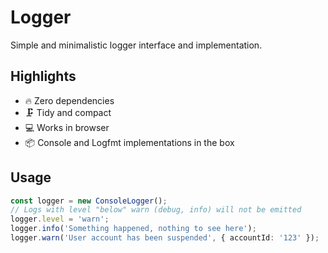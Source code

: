 # Logger

Simple and minimalistic logger interface and implementation.

## Highlights

- 🔥 Zero dependencies
- 🗜 Tidy and compact
- 💻 Works in browser
- 📦 Console and Logfmt implementations in the box

## Usage

```ts
const logger = new ConsoleLogger();
// Logs with level "below" warn (debug, info) will not be emitted
logger.level = 'warn';
logger.info('Something happened, nothing to see here');
logger.warn('User account has been suspended', { accountId: '123' });
```

